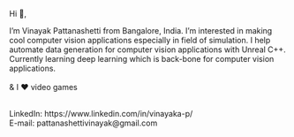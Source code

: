 Hi 👋, 

I’m Vinayak Pattanashetti from Bangalore, India. 
I’m interested in making cool computer vision applications especially in field of simulation. I help automate data generation for computer vision applications with Unreal C++.
<br/>Currently learning deep learning which is back-bone for computer vision applications.
<br/><br/>& I ❤ video games

<br/>
LinkedIn: https://www.linkedin.com/in/vinayaka-p/
<br/>E-mail: pattanashettivinayak@gmail.com


<!---
vinayakap/vinayakap is a ✨ special ✨ repository because its `README.md` (this file) appears on your GitHub profile.
You can click the Preview link to take a look at your changes.
--->

